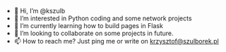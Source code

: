 - 👋 Hi, I’m @kszulb
- 👀 I’m interested in Python coding and some network projects
- 🌱 I’m currently learning how to build pages in Flask
- 💞️ I’m looking to collaborate on some projects in future.
- 📫 How to reach me? Just ping me or write on krzysztof@szulborek.pl

<!---
kszulb/kszulb is a ✨ special ✨ repository because its `README.md` (this file) appears on your GitHub profile.
You can click the Preview link to take a look at your changes.
--->
